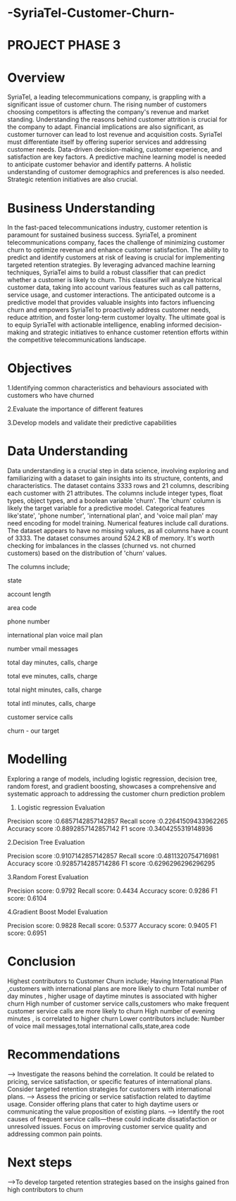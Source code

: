# -SyriaTel-Customer-Churn-
# PROJECT PHASE 3
# Overview

SyriaTel, a leading telecommunications company, is grappling with a significant issue of customer churn. The rising number of customers choosing competitors is affecting the company's revenue and market standing. Understanding the reasons behind customer attrition is crucial for the company to adapt. Financial implications are also significant, as customer turnover can lead to lost revenue and acquisition costs. SyriaTel must differentiate itself by offering superior services and addressing customer needs. Data-driven decision-making, customer experience, and satisfaction are key factors. A predictive machine learning model is needed to anticipate customer behavior and identify patterns. A holistic understanding of customer demographics and preferences is also needed. Strategic retention initiatives are also crucial.


# Business Understanding
In the fast-paced telecommunications industry, customer retention is paramount for sustained business success. SyriaTel, a prominent telecommunications company, faces the challenge of minimizing customer churn to optimize revenue and enhance customer satisfaction. The ability to predict and identify customers at risk of leaving is crucial for implementing targeted retention strategies. By leveraging advanced machine learning techniques, SyriaTel aims to build a robust classifier that can predict whether a customer is likely to churn. This classifier will analyze historical customer data, taking into account various features such as call patterns, service usage, and customer interactions. The anticipated outcome is a predictive model that provides valuable insights into factors influencing churn and empowers SyriaTel to proactively address customer needs, reduce attrition, and foster long-term customer loyalty. The ultimate goal is to equip SyriaTel with actionable intelligence, enabling informed decision-making and strategic initiatives to enhance customer retention efforts within the competitive telecommunications landscape.


# Objectives
1.Identifying common characteristics and behaviours associated with customers who have churned


2.Evaluate the importance of different features


3.Develop models and validate their predictive capabilities




# Data Understanding
Data understanding is a crucial step in data science, involving exploring and familiarizing with a dataset to gain insights into its structure, contents, and characteristics. The dataset contains 3333 rows and 21 columns, describing each customer with 21 attributes. The columns include integer types, float types, object types, and a boolean variable 'churn'. The 'churn' column is likely the target variable for a predictive model. Categorical features like'state', 'phone number', 'international plan', and 'voice mail plan' may need encoding for model training. Numerical features include call durations. The dataset appears to have no missing values, as all columns have a count of 3333. The dataset consumes around 524.2 KB of memory. It's worth checking for imbalances in the classes (churned vs. not churned customers) based on the distribution of 'churn' values.


The columns include;


state 


account length


area code


phone number 


international plan voice mail plan 


number vmail messages 


total day minutes, calls, charge 


total eve minutes, calls, charge


total night minutes, calls, charge


total intl minutes, calls, charge


customer service calls 


churn - our target




# Modelling
Exploring a range of models, including logistic regression, decision tree, random forest, and gradient boosting, showcases a comprehensive and systematic approach to addressing the customer churn prediction problem


1. Logistic regression Evaluation

Precision score :0.6857142857142857
Recall score :0.22641509433962265
Accuracy score :0.8892857142857142
F1 score :0.3404255319148936



2.Decision Tree Evaluation

Precision score :0.9107142857142857
Recall score :0.4811320754716981
Accuracy score :0.9285714285714286
F1 score :0.6296296296296295



3.Random Forest Evaluation

Precision score: 0.9792
Recall score: 0.4434
Accuracy score: 0.9286
F1 score: 0.6104



4.Gradient Boost Model Evaluation

Precision score: 0.9828
Recall score: 0.5377
Accuracy score: 0.9405
F1 score: 0.6951




# Conclusion
Highest contributors to Customer Churn include;
Having International Plan ,customers with international plans are more likely to churn
Total number of day minutes , higher usage of daytime minutes is associated with higher churn
High number of customer service calls,customers who make frequent customer service calls are more likely to churn
High number of evening minutes , is correlated to higher churn
Lower contributors include:
Number of voice mail messages,total international calls,state,area code


# Recommendations
--> Investigate the reasons behind the correlation. It could be related to pricing, service satisfaction, or specific features of international plans. Consider targeted retention strategies for customers with international plans.
--> Assess the pricing or service satisfaction related to daytime usage. Consider offering plans that cater to high daytime users or communicating the value proposition of existing plans.
--> Identify the root causes of frequent service calls—these could indicate dissatisfaction or unresolved issues. Focus on improving customer service quality and addressing common pain points.




# Next steps
-->To develop targeted retention strategies based on the insighs gained fron high contributors to churn

